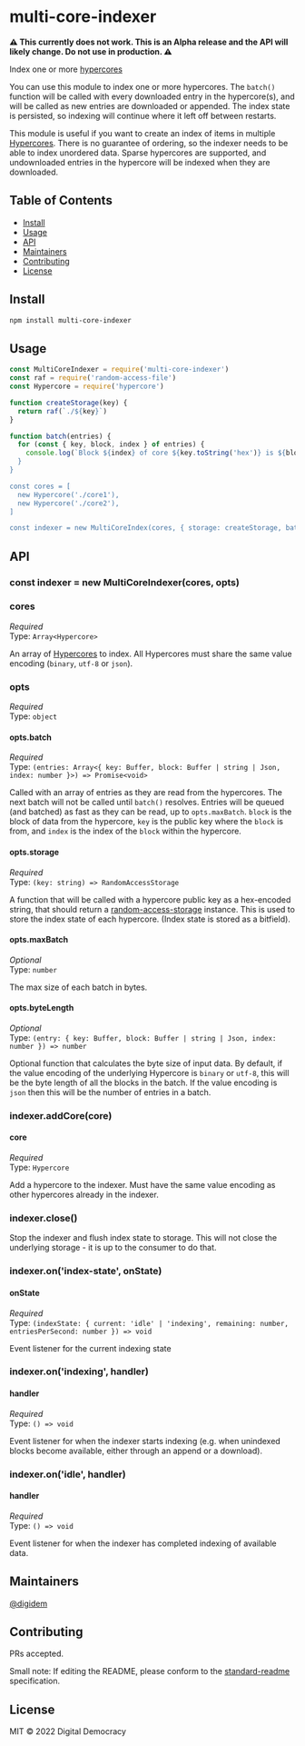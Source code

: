 # multi-core-indexer

**⚠️ This currently does not work. This is an Alpha release and the API will
likely change. Do not use in production. ⚠️**

Index one or more
[hypercores](https://github.com/hypercore-protocol/hypercore-next)

You can use this module to index one or more hypercores. The `batch()` function
will be called with every downloaded entry in the hypercore(s), and will be
called as new entries are downloaded or appended. The index state is persisted,
so indexing will continue where it left off between restarts.

This module is useful if you want to create an index of items in multiple
[Hypercores](https://github.com/hypercore-protocol/hypercore-next). There is no
guarantee of ordering, so the indexer needs to be able to index unordered data.
Sparse hypercores are supported, and undownloaded entries in the hypercore will
be indexed when they are downloaded.

## Table of Contents

- [Install](#install)
- [Usage](#usage)
- [API](#api)
- [Maintainers](#maintainers)
- [Contributing](#contributing)
- [License](#license)

## Install

```bash
npm install multi-core-indexer
```

## Usage

```js
const MultiCoreIndexer = require('multi-core-indexer')
const raf = require('random-access-file')
const Hypercore = require('hypercore')

function createStorage(key) {
  return raf(`./${key}`)
}

function batch(entries) {
  for (const { key, block, index } of entries) {
    console.log(`Block ${index} of core ${key.toString('hex')} is ${block})
  }
}

const cores = [
  new Hypercore('./core1'),
  new Hypercore('./core2'),
]

const indexer = new MultiCoreIndex(cores, { storage: createStorage, batch })

```

## API

### const indexer = new MultiCoreIndexer(cores, opts)

### cores

_Required_\
Type: `Array<Hypercore>`

An array of [Hypercores](https://github.com/hypercore-protocol/hypercore-next)
to index. All Hypercores must share the same value encoding (`binary`, `utf-8`
or `json`).

### opts

_Required_\
Type: `object`

#### opts.batch

_Required_\
Type: `(entries: Array<{ key: Buffer, block: Buffer | string | Json, index: number }>) => Promise<void>`

Called with an array of entries as they are read from the hypercores. The next
batch will not be called until `batch()` resolves. Entries will be queued (and
batched) as fast as they can be read, up to `opts.maxBatch`. `block` is the
block of data from the hypercore, `key` is the public key where the `block` is
from, and `index` is the index of the `block` within the hypercore.

#### opts.storage

_Required_\
Type: `(key: string) => RandomAccessStorage`

A function that will be called with a hypercore public key as a hex-encoded
string, that should return a
[random-access-storage](https://github.com/random-access-storage) instance. This
is used to store the index state of each hypercore. (Index state is stored as a
bitfield).

#### opts.maxBatch

_Optional_\
Type: `number`

The max size of each batch in bytes.

#### opts.byteLength

_Optional_\
Type: `(entry: { key: Buffer, block: Buffer | string | Json, index: number }) => number`

Optional function that calculates the byte size of input data. By default, if
the value encoding of the underlying Hypercore is `binary` or `utf-8`, this will
be the byte length of all the blocks in the batch. If the value encoding is
`json` then this will be the number of entries in a batch.

### indexer.addCore(core)

#### core

_Required_\
Type: `Hypercore`

Add a hypercore to the indexer. Must have the same value encoding as other
hypercores already in the indexer.

### indexer.close()

Stop the indexer and flush index state to storage. This will not close the
underlying storage - it is up to the consumer to do that.

### indexer.on('index-state', onState)

#### onState

_Required_\
Type: `(indexState: { current: 'idle' | 'indexing', remaining: number, entriesPerSecond: number }) => void`

Event listener for the current indexing state

### indexer.on('indexing', handler)

#### handler

_Required_\
Type: `() => void`

Event listener for when the indexer starts indexing (e.g. when unindexed blocks
become available, either through an append or a download).

### indexer.on('idle', handler)

#### handler

_Required_\
Type: `() => void`

Event listener for when the indexer has completed indexing of available data.

## Maintainers

[@digidem](https://github.com/digidem)

## Contributing

PRs accepted.

Small note: If editing the README, please conform to the
[standard-readme](https://github.com/RichardLitt/standard-readme) specification.

## License

MIT © 2022 Digital Democracy
